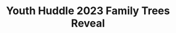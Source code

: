 ---
title: Youth Huddle 2023 Family Trees Reveal
redirect_to: https://jamboard.google.com/d/1wSkh5IVZaX_FVMlhOF9O1RGbY8d_qB2HDRwsi3BeGMU/viewer
redirect_from: 
  - /YH23FamTreesReveal
  - /yh23famtreesreveal
---